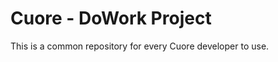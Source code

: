Cuore - DoWork Project
==============

This is a common repository for every Cuore developer to use.
